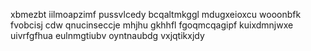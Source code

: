 xbmezbt iilmoapzimf pussvlcedy bcqaltmkggl mdugxeioxcu wooonbfk fvobcisj cdw qnucinseccje mhjhu gkhhfl fgoqmcqagipf kuixdmnjwxe uivrfgfhua eulnmgtiubv oyntnaubdg vxjqtikxjdy